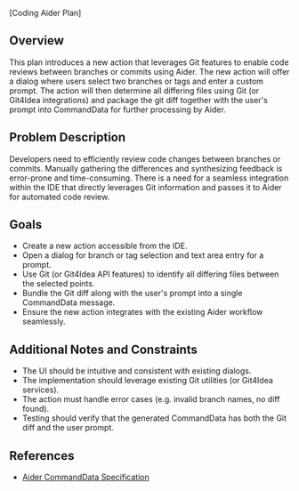 [Coding Aider Plan]
  
## Overview
This plan introduces a new action that leverages Git features to enable code reviews between branches or commits using Aider. The new action will offer a dialog where users select two branches or tags and enter a custom prompt. The action will then determine all differing files using Git (or Git4Idea integrations) and package the git diff together with the user's prompt into CommandData for further processing by Aider.

## Problem Description
Developers need to efficiently review code changes between branches or commits. Manually gathering the differences and synthesizing feedback is error-prone and time-consuming. There is a need for a seamless integration within the IDE that directly leverages Git information and passes it to Aider for automated code review.

## Goals
- Create a new action accessible from the IDE.
- Open a dialog for branch or tag selection and text area entry for a prompt.
- Use Git (or Git4Idea API features) to identify all differing files between the selected points.
- Bundle the Git diff along with the user's prompt into a single CommandData message.
- Ensure the new action integrates with the existing Aider workflow seamlessly.

## Additional Notes and Constraints
- The UI should be intuitive and consistent with existing dialogs.
- The implementation should leverage existing Git utilities (or Git4Idea services).
- The action must handle error cases (e.g. invalid branch names, no diff found).
- Testing should verify that the generated CommandData has both the Git diff and the user prompt.

## References
- [Aider CommandData Specification](../src/main/kotlin/de/andrena/codingaider/command/CommandData.kt)

